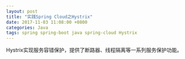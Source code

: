 ```yaml
---
layout: post
title: "实践Spring Cloud之Hystrix"
date: 2017-11-03 11:08:00 +0800
categories: Java
tags: spring spring-boot java spring-cloud Hystrix
---
```


Hystrix实现服务容错保护，提供了断路器、线程隔离等一系列服务保护功能。